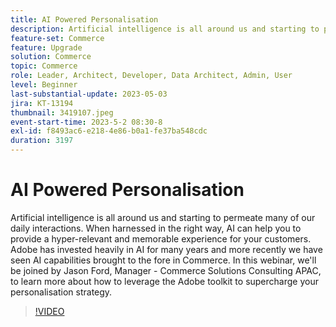 ```yaml
---
title: AI Powered Personalisation
description: Artificial intelligence is all around us and starting to permeate many of our daily interactions. When harnessed in the right way, AI can help you to provide a hyper-relevant and memorable experience for your customers. Adobe has invested heavily in AI for many years and more recently we have seen AI capabilities brought to the fore in Commerce. In this webinar, we'll be joined by Jason Ford, Manager - Commerce Solutions Consulting APAC, to learn more about how to leverage the Adobe toolkit to supercharge your personalisation strategy.
feature-set: Commerce
feature: Upgrade
solution: Commerce
topic: Commerce
role: Leader, Architect, Developer, Data Architect, Admin, User
level: Beginner
last-substantial-update: 2023-05-03
jira: KT-13194
thumbnail: 3419107.jpeg
event-start-time: 2023-5-2 08:30-8
exl-id: f8493ac6-e218-4e86-b0a1-fe37ba548cdc
duration: 3197
---
```

# AI Powered Personalisation

Artificial intelligence is all around us and starting to permeate many of our daily interactions. When harnessed in the right way, AI can help you to provide a hyper-relevant and memorable experience for your customers. Adobe has invested heavily in AI for many years and more recently we have seen AI capabilities brought to the fore in Commerce. In this webinar, we'll be joined by Jason Ford, Manager - Commerce Solutions Consulting APAC, to learn more about how to leverage the Adobe toolkit to supercharge your personalisation strategy.

>[!VIDEO](https://video.tv.adobe.com/v/3419107/?learn=on)
